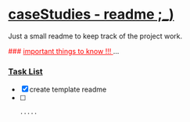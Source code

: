 # <ins> caseStudies - readme ;_) </ins>

Just a small readme to keep track of the project work.

<span style="color:red">
###  <ins> important things to know !!! </ins>
</span>
...

### <ins> Task List </ins>

- [x]    create template readme
- [ ]     .....
